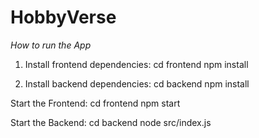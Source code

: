# HobbyVerse

*How to run the App*

1. Install frontend dependencies:
cd frontend
npm install

2. Install backend dependencies:
cd backend
npm install

Start the Frontend:
cd frontend
npm start

Start the Backend:
cd backend
node src/index.js
